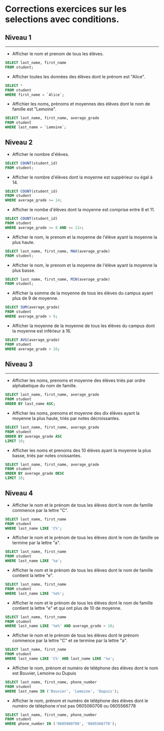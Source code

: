 # Corrections exercices sur les selections avec conditions.

## Niveau 1
---
- Afficher le nom et prenom de tous les élèves.
```sql
SELECT last_name, first_name
FROM student;
```

- Afficher toutes les données des élèves dont le prénom est "Alice".
```sql
SELECT *
FROM student
WHERE first_name = `Alice`;
```

- Affichier les noms, prénoms et moyennes des élèves dont le nom de famille est "Lemoine".
```sql
SELECT last_name, first_name, average_grade
FROM student
WHERE last_name = `Lemoine`;
```

## Niveau 2
- Afficher le nombre d'élèves.
```sql
SELECT COUNT(student_id)
FROM student;
```

- Afficher le nombre d'élèves dont la moyenne est suppérieur ou égal à 14.
```sql
SELECT COUNT(student_id)
FROM student
WHERE average_grade >= 14;
```

- Afficher le nombe d'élèves dont la moyenne est comprise entre 8 et 11.
```sql
SELECT COUNT(student_id)
FROM student
WHERE average_grade >= 8 AND <= 11>;
```

- Afficher le nom, le prenom et la moyenne de l'élève ayant la moyenne la plus haute.
```sql
SELECT last_name, first_name, MAX(average_grade)
FROM student;
```

- Afficher le nom, le prenom et la moyenne de l'élève ayant la moyenne la plus basse.
```sql
SELECT last_name, first_name, MIN(average_grade)
FROM student;
```

- Afficher la somme de la moyenne de tous les élèves du campus ayant plus de 9 de moyenne.
```sql
SELECT SUM(average_grade)
FROM student
WHERE average_grade > 9;
```

- Afficher la moyenne de la moyenne de tous les élèves du campus dont la moyenne est inférieur à 16.
```sql
SELECT AVG(average_grade)
FROM student
WHERE average_grade < 16;
```

## Niveau 3
---
- Afficher les noms, prenoms et moyenne des élèves triés par ordre alphabetique du nom de famille.
```sql
SELECT last_name, first_name, average_grade
FROM student
ORDER BY last_name ASC;
```

- Afficher les noms, prenoms et moyenne des dix élèves ayant la moyenne la plus haute, triés par notes décroissantes.
```sql
SELECT last_name, first_name, average_grade
FROM student
ORDER BY average_grade ASC
LIMIT 10;
```

- Afficher les noms et prenoms des 10 élèves ayant la moyenne la plus basse, triés par notes croissantes.
```sql
SELECT last_name, first_name, average_grade
FROM student
ORDER BY average_grade DESC
LIMIT 10;
```

## Niveau 4

- Afficher le nom et le prénom de tous les élèves dont le nom de famille commence par la lettre "C".
```sql
SELECT last_name, first_name
FROM student
WHERE last_name LIKE 'C%';
```

- Afficher le nom et le prénom de tous les élèves dont le nom de famille se termine par la lettre "a".
```sql
SELECT last_name, first_name
FROM student
WHERE last_name LIKE '%a';
```

- Afficher le nom et le prénom de tous les élèves dont le nom de famille contient la lettre "e".
```sql
SELECT last_name, first_name
FROM student
WHERE last_name LIKE '%e%';
```

- Afficher le nom et le prénom de tous les éléves dont le nom de famille contient la lettre "e" et qui ont plus de 10 de moyenne.
```sql
SELECT last_name, first_name
FROM student
WHERE last_name LIKE '%e%' AND average_grade > 10;
```

- Afficher le nom et le prénom de tous les élèves dont le prénom commence par la lettre "C" et se termine par la lettre "a".

```sql
SELECT last_name, first_name
FROM student
WHERE last_name LIKE 'C%' AND last_name LIKE '%a';
```

- Afficher le nom, prénom et numéro de téléphone des élèves dont le nom est Bouvier, Lemoine ou Dupuis
```sql
SELECT last_name, first_name, phone_number
FROM student
WHERE last_name IN ('Bouvier', 'Lemoine', 'Dupuis');
```

- Afficher le nom, prénom et numéro de téléphone des élèves dont le numéro de téléphone n'est pas 0605060708 ou 0605566778
```sql
SELECT last_name, first_name, phone_number
FROM student
WHERE phone_number IN ('0605060708', '0605566778');
```